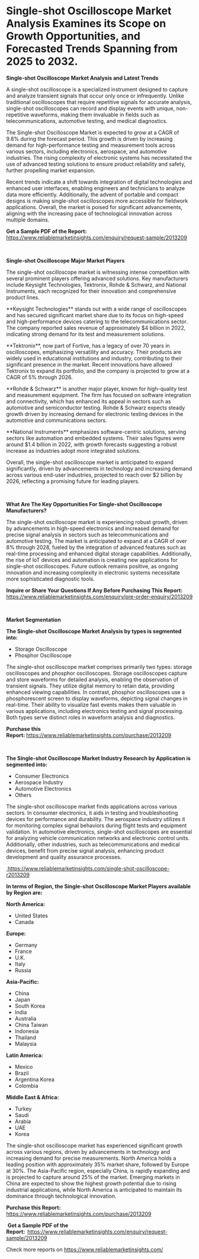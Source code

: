<p><h1>Single-shot Oscilloscope Market Analysis Examines its Scope on Growth Opportunities, and Forecasted Trends Spanning from 2025 to 2032.</h1></p><p><strong>Single-shot Oscilloscope Market Analysis and Latest Trends</strong></p>
<p><p>A single-shot oscilloscope is a specialized instrument designed to capture and analyze transient signals that occur only once or infrequently. Unlike traditional oscilloscopes that require repetitive signals for accurate analysis, single-shot oscilloscopes can record and display events with unique, non-repetitive waveforms, making them invaluable in fields such as telecommunications, automotive testing, and medical diagnostics.</p><p>The Single-shot Oscilloscope Market is expected to grow at a CAGR of 9.8% during the forecast period. This growth is driven by increasing demand for high-performance testing and measurement tools across various sectors, including electronics, aerospace, and automotive industries. The rising complexity of electronic systems has necessitated the use of advanced testing solutions to ensure product reliability and safety, further propelling market expansion.</p><p>Recent trends indicate a shift towards integration of digital technologies and enhanced user interfaces, enabling engineers and technicians to analyze data more efficiently. Additionally, the advent of portable and compact designs is making single-shot oscilloscopes more accessible for fieldwork applications. Overall, the market is poised for significant advancements, aligning with the increasing pace of technological innovation across multiple domains.</p></p>
<p><strong>Get a Sample PDF of the Report:&nbsp;</strong> <a href="https://www.reliablemarketinsights.com/enquiry/request-sample/2013209?utm_campaign=2040&utm_medium=2&utm_source=Github&utm_content=ia&utm_term=02032025&utm_id=single-shot-oscilloscope">https://www.reliablemarketinsights.com/enquiry/request-sample/2013209</a></p>
<p>&nbsp;</p>
<p><strong>Single-shot Oscilloscope Major Market Players</strong></p>
<p><p>The single-shot oscilloscope market is witnessing intense competition with several prominent players offering advanced solutions. Key manufacturers include Keysight Technologies, Tektronix, Rohde & Schwarz, and National Instruments, each recognized for their innovation and comprehensive product lines.</p><p>**Keysight Technologies** stands out with a wide range of oscilloscopes and has secured significant market share due to its focus on high-speed and high-performance devices catering to the telecommunications sector. The company reported sales revenue of approximately $4 billion in 2022, indicating strong demand for its test and measurement solutions.</p><p>**Tektronix**, now part of Fortive, has a legacy of over 70 years in oscilloscopes, emphasizing versatility and accuracy. Their products are widely used in educational institutions and industry, contributing to their significant presence in the market. Recent innovations have allowed Tektronix to expand its portfolio, and the company is projected to grow at a CAGR of 5% through 2026.</p><p>**Rohde & Schwarz** is another major player, known for high-quality test and measurement equipment. The firm has focused on software integration and connectivity, which has enhanced its appeal in sectors such as automotive and semiconductor testing. Rohde & Schwarz expects steady growth driven by increasing demand for electronic testing devices in the automotive and communications sectors.</p><p>**National Instruments** emphasizes software-centric solutions, serving sectors like automation and embedded systems. Their sales figures were around $1.4 billion in 2022, with growth forecasts suggesting a robust increase as industries adopt more integrated solutions.</p><p>Overall, the single-shot oscilloscope market is anticipated to expand significantly, driven by advancements in technology and increasing demand across various end-user industries, projected to reach over $2 billion by 2026, reflecting a promising future for leading players.</p></p>
<p>&nbsp;</p>
<p><strong>What Are The Key Opportunities For Single-shot Oscilloscope Manufacturers?</strong></p>
<p><p>The single-shot oscilloscope market is experiencing robust growth, driven by advancements in high-speed electronics and increased demand for precise signal analysis in sectors such as telecommunications and automotive testing. The market is anticipated to expand at a CAGR of over 8% through 2028, fueled by the integration of advanced features such as real-time processing and enhanced digital storage capabilities. Additionally, the rise of IoT devices and automation is creating new applications for single-shot oscilloscopes. Future outlook remains positive, as ongoing innovation and increasing complexity in electronic systems necessitate more sophisticated diagnostic tools.</p></p>
<p><strong>Inquire or Share Your Questions If Any Before Purchasing This Report:</strong> <a href="https://www.reliablemarketinsights.com/enquiry/pre-order-enquiry/2013209?utm_campaign=2040&utm_medium=2&utm_source=Github&utm_content=ia&utm_term=02032025&utm_id=single-shot-oscilloscope">https://www.reliablemarketinsights.com/enquiry/pre-order-enquiry/2013209</a></p>
<p>&nbsp;</p>
<p><strong>Market Segmentation</strong></p>
<p><strong>The Single-shot Oscilloscope Market Analysis by types is segmented into:</strong></p>
<p><ul><li>Storage Oscilloscope</li><li>Phosphor Oscilloscope</li></ul></p>
<p><p>The single-shot oscilloscope market comprises primarily two types: storage oscilloscopes and phosphor oscilloscopes. Storage oscilloscopes capture and store waveforms for detailed analysis, enabling the observation of transient signals. They utilize digital memory to retain data, providing enhanced viewing capabilities. In contrast, phosphor oscilloscopes use a phosphorescent screen to display waveforms, depicting signal changes in real-time. Their ability to visualize fast events makes them valuable in various applications, including electronics testing and signal processing. Both types serve distinct roles in waveform analysis and diagnostics.</p></p>
<p><strong>Purchase this Report:&nbsp;</strong><a href="https://www.reliablemarketinsights.com/purchase/2013209?utm_campaign=2040&utm_medium=2&utm_source=Github&utm_content=ia&utm_term=02032025&utm_id=single-shot-oscilloscope">https://www.reliablemarketinsights.com/purchase/2013209</a></p>
<p>&nbsp;</p>
<p><strong>The Single-shot Oscilloscope Market Industry Research by Application is segmented into:</strong></p>
<p><ul><li>Consumer Electronics</li><li>Aerospace Industry</li><li>Automotive Electronics</li><li>Others</li></ul></p>
<p><p>The single-shot oscilloscope market finds applications across various sectors. In consumer electronics, it aids in testing and troubleshooting devices for performance and durability. The aerospace industry utilizes it for monitoring complex signal behaviors during flight tests and equipment validation. In automotive electronics, single-shot oscilloscopes are essential for analyzing vehicle communication networks and electronic control units. Additionally, other industries, such as telecommunications and medical devices, benefit from precise signal analysis, enhancing product development and quality assurance processes.</p></p>
<p><a href="https://www.reliablemarketinsights.com/single-shot-oscilloscope-r2013209?utm_campaign=2040&utm_medium=2&utm_source=Github&utm_content=ia&utm_term=02032025&utm_id=single-shot-oscilloscope">&nbsp;https://www.reliablemarketinsights.com/single-shot-oscilloscope-r2013209</a></p>
<p><strong>In terms of Region, the Single-shot Oscilloscope Market Players available by Region are:</strong></p>
<p>
    <p> <strong> North America: </strong>
        <ul>
            <li>United States</li>
            <li>Canada</li>
        </ul>
        </p> 
    <p> <strong> Europe: </strong>
        <ul>
            <li>Germany</li>
            <li>France</li>
            <li>U.K.</li>
            <li>Italy</li>
            <li>Russia</li>
        </ul>
        </p> 
    <p> <strong> Asia-Pacific: </strong>
        <ul>
            <li>China</li>
            <li>Japan</li>
            <li>South Korea</li>
            <li>India</li>
            <li>Australia</li>
            <li>China Taiwan</li>
            <li>Indonesia</li>
            <li>Thailand</li>
            <li>Malaysia</li>
        </ul>
        </p> 
    <p> <strong> Latin America: </strong>
        <ul>
            <li>Mexico</li>
            <li>Brazil</li>
            <li>Argentina Korea</li>
            <li>Colombia</li>
        </ul>
        </p> 
    <p> <strong> Middle East & Africa: </strong>
        <ul>
            <li>Turkey</li>
            <li>Saudi</li>
            <li>Arabia</li>
            <li>UAE</li>
            <li>Korea</li>
        </ul>
    </p>
    </p>
<p><p>The single-shot oscilloscope market has experienced significant growth across various regions, driven by advancements in technology and increasing demand for precise measurements. North America holds a leading position with approximately 35% market share, followed by Europe at 30%. The Asia-Pacific region, especially China, is rapidly expanding and is projected to capture around 25% of the market. Emerging markets in China are expected to show the highest growth potential due to rising industrial applications, while North America is anticipated to maintain its dominance through technological innovation.</p></p>
<p><strong>Purchase this Report: </strong><a href="https://www.reliablemarketinsights.com/purchase/2013209?utm_campaign=2040&utm_medium=2&utm_source=Github&utm_content=ia&utm_term=02032025&utm_id=single-shot-oscilloscope">https://www.reliablemarketinsights.com/purchase/2013209</a></p>
<p>&nbsp;<strong>Get a Sample PDF of the Report:&nbsp;&nbsp;</strong><a href="https://www.reliablemarketinsights.com/enquiry/request-sample/2013209?utm_campaign=2040&utm_medium=2&utm_source=Github&utm_content=ia&utm_term=02032025&utm_id=single-shot-oscilloscope">https://www.reliablemarketinsights.com/enquiry/request-sample/2013209</a></p>
<p><strong></strong></p>
<p>Check more reports on <a href="https://www.reliablemarketinsights.com/?utm_campaign=2040&utm_medium=2&utm_source=Github&utm_content=ia&utm_term=02032025&utm_id=single-shot-oscilloscope">https://www.reliablemarketinsights.com/</a></p>